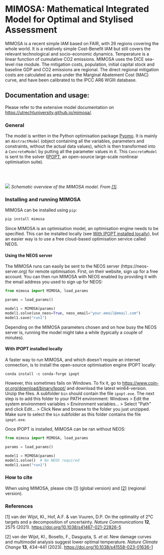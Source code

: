 # MIMOSA: Mathematical Integrated Model for Optimal and Stylised Assessment

MIMOSA is a recent simple IAM based on FAIR, with 26 regions covering the whole world. It is a relatively simple Cost-Benefit IAM but still covers the relevant technological and socio-economic dynamics. Temperature is a linear function of cumulative CO2 emissions. MIMOSA uses the DICE sea-level rise module. The mitigation costs, population, initial capital stock and baseline GDP and CO2 emissions are regional. The direct regional mitigation costs are calculated as area under the Marginal Abatement Cost (MAC) curve, and have been calibrated to the IPCC AR6 WGIII database.

## Documentation and usage:
Please refer to the extensive model documentation on <https://utrechtuniversity.github.io/mimosa/>.

### General

The model is written in the Python optimisation package [Pyomo](https://www.pyomo.org/). It is mainly an `AbstractModel`
(object containing all the variables, parameters and constraints, without the actual data values), which is then
transformed into a `ConcreteModel` by putting all the parameter values in it. This `ConcreteModel` is sent to the solver
([IPOPT](https://coin-or.github.io/Ipopt/), an open-source large-scale nonlinear optimisation suite).

<br>
<br>

![](https://media.springernature.com/full/springer-static/image/art%3A10.1038%2Fs41467-021-22826-5/MediaObjects/41467_2021_22826_Fig1_HTML.png)
*Schematic overview of the MIMOSA model. From [[1]](#1).*
  
### Installing and running MIMOSA

MIMOSA can be installed using `pip`:
```bash
pip install mimosa
```

Since MIMOSA is an optimisation model, an optimisation engine needs to be specified. This can be installed locally (see [With IPOPT installed locally](#ipopt-local)), but an easier way is to use a free cloud-based optimisation service called NEOS.

<h4>Using the NEOS server</h4>
The MIMOSA runs can easily be sent to the NEOS server (https://neos-server.org) for remote optimisation. First, on their website, sign up for a free account. You can then run MIMOSA with NEOS enabled by providing it with the email address you used to sign up for NEOS:

```python
from mimosa import MIMOSA, load_params

params = load_params()

model1 = MIMOSA(params)
model1.solve(use_neos=True, neos_email="your.email@email.com")
model1.save("run1")
```

Depending on the MIMOSA parameters chosen and on how busy the NEOS server is, running the model might take a while (typically a couple of minutes).

<h4 id='ipopt-local'>With IPOPT installed locally</h4>

A faster way to run MIMOSA, and which doesn't require an internet connection, is to install the open-source optimisation engine IPOPT locally:
```
conda install -c conda-forge ipopt
```
However, this sometimes fails on Windows. To fix it, go to https://www.coin-or.org/download/binary/Ipopt/ and download the latest win64-version. Unzip the files. A subfolder `bin` should contain the file `ipopt.exe`. The next step is to add this folder to your PATH environment:
Windows > Edit the system environment variables > Environment variables... > Select "Path" and click Edit... > Click New and browse to the folder you just unzipped. Make sure to select the `bin` subfolder as this folder contains the file `ipopt.exe`.

Once IPOPT is installed, MIMOSA can be ran without NEOS:
```python
from mimosa import MIMOSA, load_params

params = load_params()

model1 = MIMOSA(params)
model1.solve()  # No NEOS required
model1.save("run1")
```

### How to cite
When using MIMOSA, please cite [[1]](#1) (global version) and [[2]](#2) (regional version).

### References
<a id="1">[1]</a> 
van der Wijst, KI., Hof, A.F. & van Vuuren, D.P. On the optimality of 2°C targets and a decomposition of uncertainty. *Nature Communications* **12**, 2575 (2021). https://doi.org/10.1038/s41467-021-22826-5

<a id="2">[2]</a> 
van der Wijst, KI., Bosello, F., Dasgupta, S. *et al*. New damage curves and multimodel analysis suggest lower optimal temperature. *Nature Climate Change* **13**, 434–441 (2023). https://doi.org/10.1038/s41558-023-01636-1
